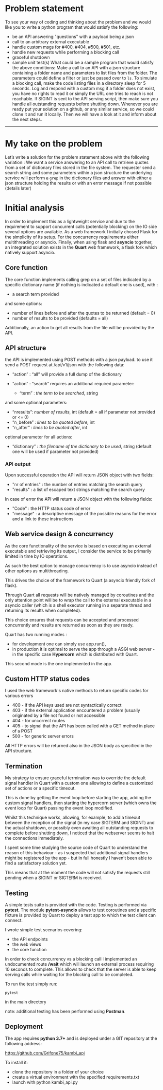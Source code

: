 # Problem statement
To see your way of coding and thinking about the problem and we would like you to write a python program that would satisfy the following: 
- be an API answering "questions" with a payload being a json
- call to an arbitrary external executable
- handle custom msgs for #400, #404, #500, #501, etc.
- handle new requests while performing a blocking call
- graceful shutdown
- sample unit test(s)
 What could be a sample program that would satisfy the above conditions:
 Make a call to an API with a json structure containing a folder name and parameters to list files from the folder. The parameters could define a filter or just be passed over to `ls`. To simulate a blocking call, make the code listing files in a directory sleep for 5 seconds. Log and respond with a custom msg if a folder does not exist, you have no rights to read it or simply the URL one tries to reach is not reachable. If SIGINT is sent to the API serving script, then make sure you handle all outstanding requests before shutting down. 
Whenever you are ready put your solution on a github, or any similar service, so we could clone it and run it locally. Then we will have a look at it and inform about the next steps. 
----

# My take on the problem

Let’s write a solution for the problem statement above with the following variation : 
We want a service answering to an API call to retrieve quotes from a set of dictionary files stored in the file system. 
The requester send a search string and some parameters within a json structure
the underlying service will perform a `grep` in the dictionary files and answer with either a json structure holding the results or with an error message if not possible (details later)

# Initial analysis

In order to implement this as a lightweight service and due to the requirement to support concurrent calls (potentially blocking) on the IO side several options are available. 
As a web framework I initially chosed Flask for the simplicity of its setup.
For the concurrency requirements either multithreading or asyncio.
Finally, when using flask and **asyncio** together, an integrated solution exists in the **Quart** web framework, a flask fork which natively support asyncio.


## Core function

The core function implements calling grep on a set of files indicated by a specific dictionary name (if nothing is indicated a default one is used), with :

* a search term provided 

and some options:

* number of lines before and after the quotes to be returned (default = 0)
* number of results to be provided (defaults = all)
  
Additionally, an action to get all results from the file will be provided by the API.

## API structure

the API is implemented using POST methods with a json payload.
to use it send a POST request at /api/v1/json with the following data:

  * “action” : “all”
  will provide a full dump of the dictionary

  * “action” : “search”
  requires an additional required parameter:
    * “term” : *the term to be searched*, string

  and some optional parameters:

   * “nresults”: *number of results*, int (default = all if parameter not provided or <= 0)
   * “n_before” : *lines to be quoted before*, int
   * “n_after” : *lines to be quoted after*, int

optional parameter for all actions:
  * “dictionary” : *the filename of the dictionary to be used*, string (default one will be used if parameter not provided)

### API output

Upon successful operation the API will return JSON object with two fields: 
  * "nr of entries" : the number of entries matching the search query
  * "results" : a list of escaped text strings matching the search query

In case of error the API will return a JSON object with the following fields: 
  * "Code" : the HTTP status code of error      
  * "message" : a descriptive message of the possible reasons for the error and a link to these instructions


## Web service design & concurrency

As the core functionality of the service is based on executing an external executable and retrieving its output, I consider the service to be primarily limited in time by IO operations. 

As such the best option to manage concurrency is to use asyncio instead of other options as multithreading.

This drives the choice of the framework to Quart (a asyncio friendly fork of flask). 

Through Quart all requests will be natively managed by coroutines and the only attention point will be to wrap the call to the external executable in a asyncio caller (which is a shell executor running in a separate thread and returning its results when completed).

This choice ensures that requests can be accepted and processed concurrently and results are returned as soon as they are ready.

Quart has two running modes :
* for development one can simply use app.run(), 
* in production it is optimal to serve the app through a ASGI web server - in the specific case **Hypercorn** which is distributed with Quart.

This second mode is the one implemented in the app.

## Custom HTTP status codes
I used the web framework's native methods to return specific codes for various errors

 - 400  - if the API keys used are not syntactically correct
 - 403 - if the external application encountered a problem (usually originated by a file not found or not accessible
 - 404 - for uncorrect routes
 - 405 - to signal that the API has been called with a GET method in place of a POST
 - 500 - for generic server errors

All HTTP errors will be returned also in the JSON body as specified in the API structure.

## Termination

My strategy to ensure graceful termination was to override the default signal handler in Quart with a custom one allowing to define a customized set of actions or a specific timeout.

This is done by getting the event loop before starting the app, adding the custom signal handlers, then starting the hypercorn server (which owns the event loop for Quart) passing the event loop modified.

Whilst this technique works, allowing, for example, to add a timeout between the reception of the signal (in my case SIGTERM and SIGINT) and the actual shutdown, or possibly even awaiting all outstanding requests to complete before shutting down, I noticed that the webserver seems to halt the connections immediately.

I spent some time studying the source code of Quart to understand the reason of this behaviour - as i suspected that additional signal handlers might be registered by the app -  but in full honestly I haven’t been able to find a satisfactory solution yet.

This means that at the moment the code will not satisfy the requests still pending when a SIGINT or SIGTERM is received. 

## Testing

A simple tests suite is provided with the code.
Testing is performed via **pytest**. 
The module **pytest-asyncio** allows to test coroutines and a specific fixture is provided by Quart to deploy a test app to which the test client can connect.

I wrote simple test scenarios covering: 

 - the API endpoints 
 - the web views 
 - the core function

In order to check concurrency vs a blocking call I implemented an undocumented route **/wait** which will launch an external process requiring 10 seconds to complete. 
This allows to check that the server is able to keep serving calls while waiting for the blocking call to be completed.

To run the test simply run: 

`pytest`

in the main directory

note: additional testing has been performed using **Postman**.

## Deployment

The app requires **python 3.7+** and is deployed under a GIT repository at the following address:

https://github.com/Grifone75/kambi_api

To install it: 
  * clone the repository in a folder of your choice 
  * create a virtual environment with the specified requirements.txt 
  * launch with python kambi_api.py

